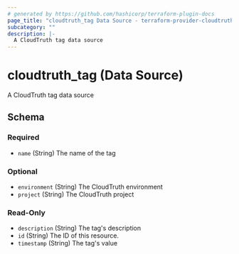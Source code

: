 ```yaml
---
# generated by https://github.com/hashicorp/terraform-plugin-docs
page_title: "cloudtruth_tag Data Source - terraform-provider-cloudtruth"
subcategory: ""
description: |-
  A CloudTruth tag data source
---
```


# cloudtruth_tag (Data Source)

A CloudTruth tag data source



<!-- schema generated by tfplugindocs -->
## Schema

### Required

- `name` (String) The name of the tag

### Optional

- `environment` (String) The CloudTruth environment
- `project` (String) The CloudTruth project

### Read-Only

- `description` (String) The tag's description
- `id` (String) The ID of this resource.
- `timestamp` (String) The tag's value


